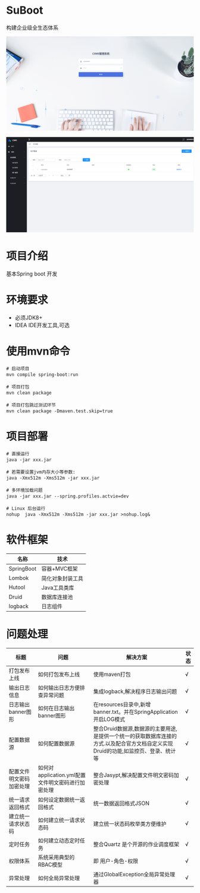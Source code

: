 # SuBoot
构建企业级全生态体系


![输入图片说明](doc/static/login.png)


![输入图片说明](doc/static/image.png)

# 项目介绍
基本Spring boot 开发

# 环境要求
* 必须JDK8+
* IDEA IDE开发工具,可选

# 使用mvn命令
```
# 启动项目
mvn compile spring-boot:run

# 项目打包
mvn clean package

# 项目打包跳过测试环节
mvn clean package -Dmaven.test.skip=true
```

# 项目部署
```
# 直接运行
java -jar xxx.jar

# 若需要设置jvm内存大小等参数:
java -Xmx512m -Xms512m -jar xxx.jar

# 多环境加载问题
java -jar xxx.jar --spring.profiles.actvie=dev 

# Linux 后台运行
nohup  java -Xmx512m -Xms512m -jar xxx.jar >nohup.log&

```


# 软件框架
| 名称         | 技术       |
|------------|----------|
| SpringBoot | 容器+MVC框架 |
| Lombok     | 简化对象封装工具 |
| Hutool     | Java工具类库 |
| Druid      | 数据库连接池   |
| logback    | 日志组件     |

# 问题处理

| 标题           | 问题                               | 解决方案                                                                     | 状态  |
|--------------|----------------------------------|--------------------------------------------------------------------------|-----|
| 打包发布上线       | 如何打包发布上线                         | 使用maven打包                                                                | √   |
| 输出日志信息       | 如何输出日志方便排查异常问题                   | 集成logback,解决程序日志输出问题                                                     | √   |
| 日志输出banner图形 | 如何在日志输出banner图形                  | 在resources目录中,新增banner.txt。并在SpringApplication开启LOG模式                    | √   |
| 配置数据源        | 如何配置数据源                          | 整合Druid数据源,数据源的主要用途,是提供一个统一的获取数据库连接的方式.以及配合官方文档自定义实现Druid的功能,如监控页、登录、统计等 | √   |
| 配置文件明文密码加密处理 | 如何对application.yml配置文件明文密码进行加密处理 | 整合Jasypt,解决配置文件明文密码加密处理                                                  | √   |
| 统一请求返回格式     | 如何设定数据统一返回格式                     | 统一数据返回格式JSON                                                             | √   |
| 建立统一请求状态码    | 如何建立统一请求状态码                      | 建立统一状态码枚举类方便维护                                                           | √   |
| 定时任务         | 如何建立动态定时任务                       | 整合Quartz 是个开源的作业调度框架                                                     | √   |
| 权限体系         | 系统采用典型的 RBAC模型                   | 即 用户-角色-权限                                                               | √   |
| 异常处理         | 如何全局异常处理                         | 通过GlobalException全局异常处理器                                                 | √   |

